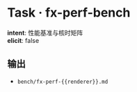 # Task · fx-perf-bench

**intent**: 性能基准与核时矩阵  
**elicit**: false

## 输出

- `bench/fx-perf-{{renderer}}.md`
